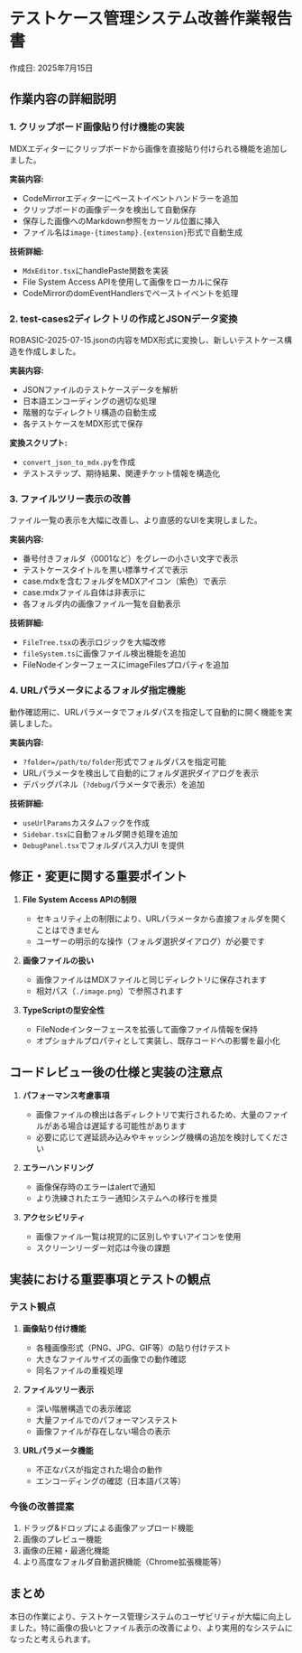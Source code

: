 # テストケース管理システム改善作業報告書

作成日: 2025年7月15日

## 作業内容の詳細説明

### 1. クリップボード画像貼り付け機能の実装

MDXエディターにクリップボードから画像を直接貼り付けられる機能を追加しました。

**実装内容:**
- CodeMirrorエディターにペーストイベントハンドラーを追加
- クリップボードの画像データを検出して自動保存
- 保存した画像へのMarkdown参照をカーソル位置に挿入
- ファイル名は`image-{timestamp}.{extension}`形式で自動生成

**技術詳細:**
- `MdxEditor.tsx`にhandlePaste関数を実装
- File System Access APIを使用して画像をローカルに保存
- CodeMirrorのdomEventHandlersでペーストイベントを処理

### 2. test-cases2ディレクトリの作成とJSONデータ変換

ROBASIC-2025-07-15.jsonの内容をMDX形式に変換し、新しいテストケース構造を作成しました。

**実装内容:**
- JSONファイルのテストケースデータを解析
- 日本語エンコーディングの適切な処理
- 階層的なディレクトリ構造の自動生成
- 各テストケースをMDX形式で保存

**変換スクリプト:**
- `convert_json_to_mdx.py`を作成
- テストステップ、期待結果、関連チケット情報を構造化

### 3. ファイルツリー表示の改善

ファイル一覧の表示を大幅に改善し、より直感的なUIを実現しました。

**実装内容:**
- 番号付きフォルダ（0001など）をグレーの小さい文字で表示
- テストケースタイトルを黒い標準サイズで表示
- case.mdxを含むフォルダをMDXアイコン（紫色）で表示
- case.mdxファイル自体は非表示に
- 各フォルダ内の画像ファイル一覧を自動表示

**技術詳細:**
- `FileTree.tsx`の表示ロジックを大幅改修
- `fileSystem.ts`に画像ファイル検出機能を追加
- FileNodeインターフェースにimageFilesプロパティを追加

### 4. URLパラメータによるフォルダ指定機能

動作確認用に、URLパラメータでフォルダパスを指定して自動的に開く機能を実装しました。

**実装内容:**
- `?folder=/path/to/folder`形式でフォルダパスを指定可能
- URLパラメータを検出して自動的にフォルダ選択ダイアログを表示
- デバッグパネル（`?debug`パラメータで表示）を追加

**技術詳細:**
- `useUrlParams`カスタムフックを作成
- `Sidebar.tsx`に自動フォルダ開き処理を追加
- `DebugPanel.tsx`でフォルダパス入力UI を提供

## 修正・変更に関する重要ポイント

1. **File System Access APIの制限**
   - セキュリティ上の制限により、URLパラメータから直接フォルダを開くことはできません
   - ユーザーの明示的な操作（フォルダ選択ダイアログ）が必要です

2. **画像ファイルの扱い**
   - 画像ファイルはMDXファイルと同じディレクトリに保存されます
   - 相対パス（`./image.png`）で参照されます

3. **TypeScriptの型安全性**
   - FileNodeインターフェースを拡張して画像ファイル情報を保持
   - オプショナルプロパティとして実装し、既存コードへの影響を最小化

## コードレビュー後の仕様と実装の注意点

1. **パフォーマンス考慮事項**
   - 画像ファイルの検出は各ディレクトリで実行されるため、大量のファイルがある場合は遅延する可能性があります
   - 必要に応じて遅延読み込みやキャッシング機構の追加を検討してください

2. **エラーハンドリング**
   - 画像保存時のエラーはalertで通知
   - より洗練されたエラー通知システムへの移行を推奨

3. **アクセシビリティ**
   - 画像ファイル一覧は視覚的に区別しやすいアイコンを使用
   - スクリーンリーダー対応は今後の課題

## 実装における重要事項とテストの観点

### テスト観点

1. **画像貼り付け機能**
   - 各種画像形式（PNG、JPG、GIF等）の貼り付けテスト
   - 大きなファイルサイズの画像での動作確認
   - 同名ファイルの重複処理

2. **ファイルツリー表示**
   - 深い階層構造での表示確認
   - 大量ファイルでのパフォーマンステスト
   - 画像ファイルが存在しない場合の表示

3. **URLパラメータ機能**
   - 不正なパスが指定された場合の動作
   - エンコーディングの確認（日本語パス等）

### 今後の改善提案

1. ドラッグ&ドロップによる画像アップロード機能
2. 画像のプレビュー機能
3. 画像の圧縮・最適化機能
4. より高度なフォルダ自動選択機能（Chrome拡張機能等）

## まとめ

本日の作業により、テストケース管理システムのユーザビリティが大幅に向上しました。特に画像の扱いとファイル表示の改善により、より実用的なシステムになったと考えられます。